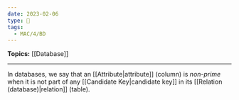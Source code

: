 ```yaml
---
date: 2023-02-06
type: 🧠
tags:
  - MAC/4/BD
---
```


**Topics:** [[Database]]

---

In databases, we say that an [[Attribute|attribute]] (column) is _non-prime_ when it is not part of any [[Candidate Key|candidate key]] in its [[Relation (database)|relation]] (table).

